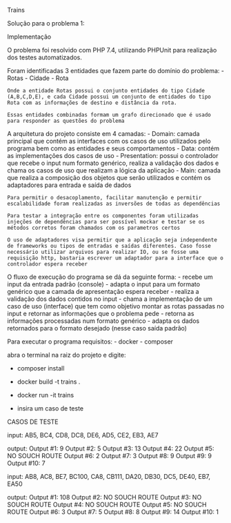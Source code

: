 Trains

  Solução para o problema 1:

Implementação

  O problema foi resolvido com PHP 7.4, utilizando PHPUnit para realização dos testes automatizados.

  Foram identificadas 3 entidades que fazem parte do domínio do problema:
    - Rotas
    - Cidade
    - Rota
    
    Onde a entidade Rotas possui o conjunto entidades do tipo Cidade (A,B,C,D,E), e cada Cidade possui um conjunto de entidades do tipo Rota com as informações de destino e distância da rota.

    Essas entidades combinadas formam um grafo direcionado que é usado para responder as questões do problema

  A arquitetura do projeto consiste em 4 camadas:
    - Domain: camada principal que contém as interfaces com os casos de uso utilizados pelo programa bem como as entidades e seus comportamentos
    - Data: contém as implementações dos casos de uso
    - Presentation: possui o controlador que recebe o input num formato genérico, realiza a validação dos dados e chama os casos de uso que realizam a lógica da aplicação
    - Main: camada que realiza a composição dos objetos que serão utilizados e contém os adaptadores para entrada e saída de dados

    Para permitir o desacoplamento, facilitar manutenção e permitir escalabilidade foram realizadas as inversões de todas as dependências

    Para testar a integração entre os componentes foram utilizadas injeções de dependências para ser possível mockar e testar se os métodos corretos foram chamados com os parametros certos

    O uso de adaptadores visa permitir que a aplicação seja independente de frameworks ou tipos de entradas e saídas diferentes. Caso fosse necessário utilizar arquivos para realizar IO, ou se fosse uma requisição http, bastaria escrever um adaptador para a interface que o controlador espera receber
    
  O fluxo de execução do programa se dá da seguinte forma:
    - recebe um input da entrada padrão (console)
    - adapta o input para um formato genérico que a camada de apresentação espera receber
    - realiza a validação dos dados contidos no input
    - chama a implementação de um caso de uso (interface) que tem como objetivo montar as rotas passadas no input e retornar as informações que o problema pede
    - retorna as informações processadas num formato genérico
    - adapta os dados retornados para o formato desejado (nesse caso saída padrão)


Para executar o programa
  requisitos:
    - docker
    - composer

  abra o terminal na raiz do projeto e digite:
  - composer install
  - docker build -t trains .
  - docker run -it trains

  - insira um caso de teste


CASOS DE TESTE

  input:
    AB5, BC4, CD8, DC8, DE6, AD5, CE2, EB3, AE7

  output:
    Output #1: 9
    Output #2: 5
    Output #3: 13
    Output #4: 22
    Output #5: NO SOUCH ROUTE
    Output #6: 2
    Output #7: 3
    Output #8: 9
    Output #9: 9
    Output #10: 7

  input:
    AB8, AC8, BE7, BC100, CA8, CB111, DA20, DB30, DC5, DE40, EB7, EA50

  output:
    Output #1: 108
    Output #2: NO SOUCH ROUTE
    Output #3: NO SOUCH ROUTE
    Output #4: NO SOUCH ROUTE
    Output #5: NO SOUCH ROUTE
    Output #6: 3
    Output #7: 5
    Output #8: 8
    Output #9: 14
    Output #10: 1
